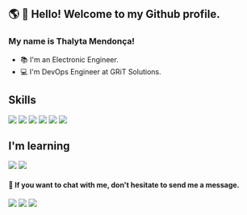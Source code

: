 ## :earth_americas: 👋 Hello! Welcome to my Github profile.
### My name is Thalyta Mendonça!

- :books: I'm an Electronic Engineer.
- 💻 I'm DevOps Engineer at GRiT Solutions.

## Skills

<div>
<img src="https://img.shields.io/badge/Docker-2CA5E0?style=for-the-badge&logo=docker&logoColor=white" target="_blank">
<img src="https://img.shields.io/badge/kubernetes-326ce5.svg?&style=for-the-badge&logo=kubernetes&logoColor=white" target="_blank">
<img src="https://img.shields.io/badge/GitLab-330F63?style=for-the-badge&logo=gitlab&logoColor=white" target="_blank">
<img src="https://img.shields.io/badge/Ubuntu-E95420?style=for-the-badge&logo=ubuntu&logoColor=white" target="_blank">
<img src="https://img.shields.io/badge/Grafana-F2F4F9?style=for-the-badge&logo=grafana&logoColor=orange&labelColor=F2F4F9" target="_blank">
<img src="https://img.shields.io/badge/Amazon_AWS-FF9900?style=for-the-badge&logo=amazonaws&logoColor=white" target="_blank">

  
  
</div>

## I'm learning

<div>
<img src="https://img.shields.io/badge/Ansible-000000?style=for-the-badge&logo=ansible&logoColor=white" target="_blank">
<img src="https://img.shields.io/badge/Terraform-7B42BC?style=for-the-badge&logo=terraform&logoColor=white" target="_blank"> 
</div>

  
#### 💌 If you want to chat with me, don't hesitate to send me a message.

<div>
<a href="https://instagram.com/thalyta.sousaa" target="_blank"><img src="https://img.shields.io/badge/-Instagram-%23E4405F?style=for-the-badge&logo=instagram&logoColor=white" target="_blank"></a>
<a href = "mailto:thalyta.souusa@gmail.com"><img src="https://img.shields.io/badge/Gmail-D14836?style=for-the-badge&logo=gmail&logoColor=white" target="_blank"></a>
<a href="https://www.linkedin.com/in/thalyta-sousa-mendonça-b74639164" target="_blank"><img src="https://img.shields.io/badge/-LinkedIn-%230077B5?style=for-the-badge&logo=linkedin&logoColor=white" target="_blank"></a>   
</div>
